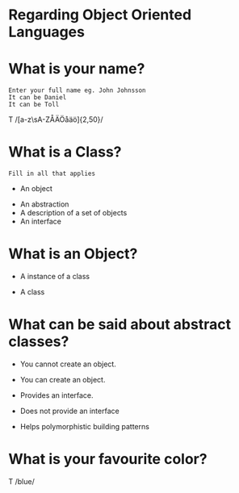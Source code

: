 # Regarding Object Oriented Languages

# What is your name?
	Enter your full name eg. John Johnsson
	It can be Daniel
	It can be Toll
 T /[a-z\sA-ZÅÄÖåäö]{2,50}/

# What is a Class?
	Fill in all that applies
 - An object
 + An abstraction
 + A description of a set of objects
 + An interface

# What is an Object?
 + A instance of a class
 - A class

# What can be said about abstract classes?
 + You cannot create an object.
 - You can create an object.
 + Provides an interface.
 - Does not provide an interface
 + Helps polymorphistic building patterns

# What is your favourite color?
 T /blue/
